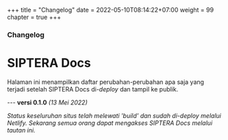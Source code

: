 +++
title = "Changelog"
date = 2022-05-10T08:14:22+07:00
weight = 99
chapter = true
+++

### Changelog

# SIPTERA Docs

Halaman ini menampilkan daftar perubahan-perubahan apa saja yang terjadi setelah SIPTERA Docs di-_deploy_ dan tampil ke publik.

--- **versi 0.1.0** _(13 Mei 2022)_

_Status keseluruhan situs telah melewati 'build' dan sudah di-deploy melalui Netlify. Sekarang semua orang dapat mengakses SIPTERA Docs melalui tautan ini._
